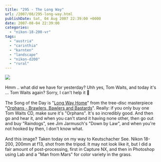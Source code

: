 ```yaml
---
title: "295 - The Long Way"
url: /2007/08/295-long-way.html
publishDate: Sat, 04 Aug 2007 22:39:00 +0000
date: 2007-08-04 22:39:00
categories: 
  - "nikon-18-200-vr"
tags: 
  - "austria"
  - "carinthia"
  - "karnten"
  - "landscape"
  - "nikon-d200"
  - "rural"
---
```

<a href="https://d25zfm9zpd7gm5.cloudfront.net/1200x1200/2007/20070804_175852_nx_ps.jpg"><img src="https://d25zfm9zpd7gm5.cloudfront.net/0600x0600/2007/20070804_175852_nx_ps.jpg"/></a><br/><br/>Hmm .. what did we have for yesterday? Uhh yes, Tom Waits, and today it's ... Tom Waits again? Sorry, I can't help it 🙂<br/><br/>The Song of the Day is "<a href="http://www.lyricsdir.com/tom-waits-long-way-home-lyrics.html" target="_blank">Long Way Home</a>" from the tree-disc masterpiece "<a href="http://www.amazon.com/Orphans-Deluxe-Limited-Bound-booklet/dp/B000ICLHIE" target="_blank">Orphans - Brawlers, Bawlers and Bastards</a>". Really: if you only buy one Tom Waits CD, make sure it's "Orphans". It's so incredibly good. And then go and hear it, and when you can't stand it having none other, then go out and buy "Raindogs", see Jim Jarmusch's "Down by Law", and when you're not hooked by then, I don't know what.<br/><br/>And this image? Taken today on my way to Keutschacher See. Nikon 18-200, 200mm at f13, shot from the tripod. It may not look like it, but I did a fair amount of post-processing, first in Capture NX, and then in Photoshop using Lab and a "Man from Mars" for color variety in the grass.

